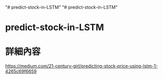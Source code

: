 "# predict-stock-in-LSTM" 
"# predict-stock-in-LSTM" 
# predict-stock-in-LSTM

# 詳細內容
https://medium.com/21-century-girl/predicting-stock-price-using-lstm-1-4265c69f6659
